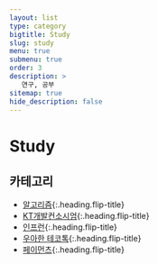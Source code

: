 ```yaml
---
layout: list
type: category
bigtitle: Study
slug: study
menu: true
submenu: true
order: 3
description: >
   연구, 공부
sitemap: true
hide_description: false
---
```

# Study

## 카테고리

* [알고리즘]{:.heading.flip-title}
* [KT개발컨소시엄]{:.heading.flip-title}
* [인프런]{:.heading.flip-title}
* [우아한 테코톡]{:.heading.flip-title}
* [페이먼츠]{:.heading.flip-title}

  
[알고리즘]: /algorithm/
[KT개발컨소시엄]: /kt-development-consortium/
[인프런]: /inflearn/
[우아한 테코톡]: /elegant-tekotok/
[페이먼츠]: /payments/
